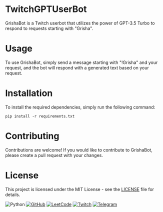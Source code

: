 # TwitchGPTUserBot
GrishaBot is a Twitch userbot that utilizes the power of GPT-3.5 Turbo to respond to requests starting with "Grisha".

# Usage
To use GrishaBot, simply send a message starting with "!Grisha" and your request, and the bot will respond with a generated text based on your request.

# Installation
To install the required dependencies, simply run the following command:
```
pip install -r requirements.txt
```
# Contributing
Contributions are welcome! If you would like to contribute to GrishaBot, please create a pull request with your changes.

# License
This project is licensed under the MIT License - see the [LICENSE](https://github.com/git/git-scm.com/blob/main/MIT-LICENSE.txt) file for details.

![Python](https://img.shields.io/badge/python-3670A0?style=for-the-badge&logo=python&logoColor=ffdd54)
[![GitHub](https://img.shields.io/badge/GitHub-%23323330.svg?&style=for-the-badge&logo=GitHub&logoColor=white)](https://github.com/MaksimSinyu)
[![LeetCode](https://img.shields.io/badge/LeetCode-%23F89F1B.svg?&style=for-the-badge&logo=LeetCode&logoColor=white)](https://leetcode.com/hardsuit/)
[![Twitch](https://img.shields.io/badge/Twitch-%239146FF.svg?&style=for-the-badge&logo=Twitch&logoColor=white)](https://www.twitch.tv/psychokaro)
[![Telegram](https://img.shields.io/badge/Telegram-%232CA5E0.svg?&style=for-the-badge&logo=Telegram&logoColor=white)](https://t.me/aaaaaaaaaoaao)


